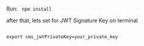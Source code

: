 Run:
<code>
npm install
</code>

after that, lets set for JWT Signature Key on terminal

<code>
export cms_jwtPrivateKey=your_private_key
</code>
